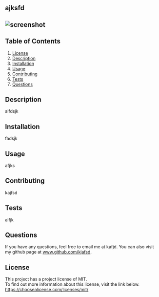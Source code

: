 
  
  ## ajksfd

  ## ![screenshot](https://img.shields.io/badge/License-MIT-blue.svg)


  ## Table of Contents
  1.  [License](#license)
  2.  [Description](#description)
  3.  [Installation](#installation)
  4.  [Usage](#usage)
  5.  [Contributing](#contributing)
  6.  [Tests](#tests)
  7.  [Questions](#questions)

 ## Description
 alfdsjk

 ## Installation 
 fadsjk

 ## Usage 
 afjks

 ## Contributing 
 kajfsd

 ## Tests 
 alfjk

 ## Questions
 If you have any questions, feel free to email me at kafjd. 
 You can also visit my github page at www.github.com/kjafsd.
 
 ## License 
 This project has a project license of MIT.  
 To find out more information about this license, visit the link below.
 https://choosealicense.com/licenses/mit/

